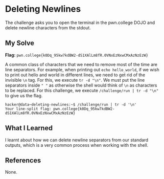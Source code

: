 # Deleting Newlines
The challenge asks you to open the terminal in the pwn.college DOJO and delete newline characters from the stdout.

## My Solve
**Flag:** `pwn.college{k0Dq_95kw7kdBW2-dS1XAlLm8fR.0VNxEzNxwCMxAzNzEzW}`

A common class of characters that we need to remove most of the time are line separators. For example, when printing out `echo hello_world`, if we wish to print out hello and world in different lines, we need to get rid of the invisible `\n` tag. For this, we execute `tr -d "\n"`. We must put the line separators inside `" "` as otherwise the shell would think of `\n` as characters to be replaced. For this challenge, we execute `/challenge/run | tr -d "\n"` to give us the flag.

```
hacker@data~deleting-newlines:~$ /challenge/run | tr -d '\n'
Your line-split flag: pwn.college{k0Dq_95kw7kdBW2-dS1XAlLm8fR.0VNxEzNxwCMxAzNzEzW}
```

## What I Learned
I learnt about how we can delete newline separators from our standard outputs, which is a very common process when working with the shell.

## References
None.